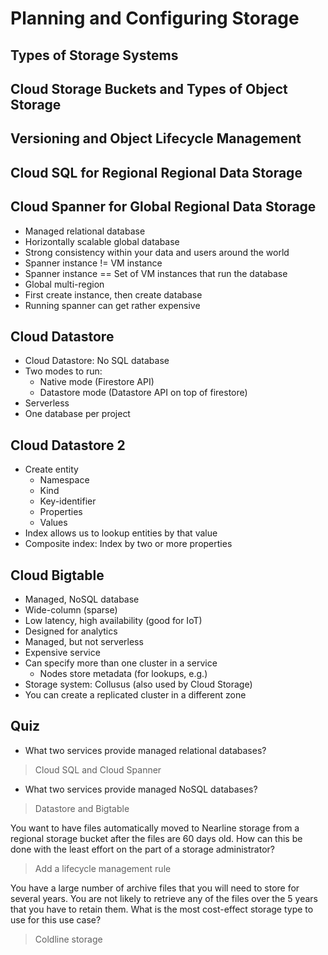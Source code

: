 # Planning and Configuring Storage

## Types of Storage Systems

## Cloud Storage Buckets and Types of Object Storage

## Versioning and Object Lifecycle Management

## Cloud SQL for Regional Regional Data Storage

## Cloud Spanner for Global Regional Data Storage

* Managed relational database
* Horizontally scalable global database
* Strong consistency within your data and users around the world
* Spanner instance != VM instance
* Spanner instance == Set of VM instances that run the database
* Global multi-region
* First create instance, then create database
* Running spanner can get rather expensive

## Cloud Datastore

* Cloud Datastore: No SQL database
* Two modes to run:
    * Native mode (Firestore API)
    * Datastore mode (Datastore API on top of firestore)
* Serverless
* One database per project

## Cloud Datastore 2

* Create entity
    * Namespace
    * Kind
    * Key-identifier
    * Properties
    * Values
* Index allows us to lookup entities by that value
* Composite index: Index by two or more properties

## Cloud Bigtable

* Managed, NoSQL database
* Wide-column (sparse)
* Low latency, high availability (good for IoT)
* Designed for analytics
* Managed, but not serverless
* Expensive service
* Can specify more than one cluster in a service
    * Nodes store metadata (for lookups, e.g.)
* Storage system: Collusus (also used by Cloud Storage)
* You can create a replicated cluster in a different zone

## Quiz

* What two services provide managed relational databases?

> Cloud SQL and Cloud Spanner

* What two services provide managed NoSQL databases?

> Datastore and Bigtable

You want to have files automatically moved to Nearline storage from a regional storage bucket after the files are 60 days old. How can this be done with the least effort on the part of a storage administrator?

> Add a lifecycle management rule

You have a large number of archive files that you will need to store for several years. You are not likely to retrieve any of the files over the 5 years that you have to retain them. What is the most cost-effect storage type to use for this use case?

> Coldline storage
